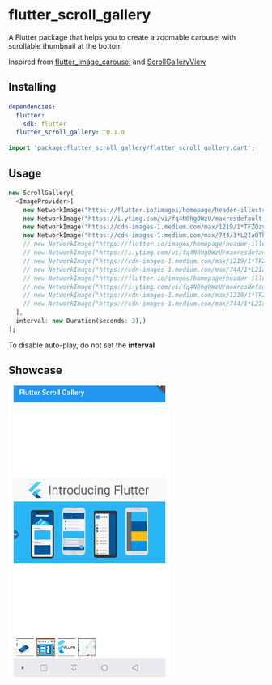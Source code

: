 # flutter_scroll_gallery

A Flutter package that helps you to create a zoomable carousel with scrollable thumbnail at the bottom

Inspired from [flutter_image_carousel](https://github.com/theobouwman/flutter_image_carousel) and [ScrollGalleryView](https://github.com/VEINHORN/ScrollGalleryView)

## Installing

```yaml
dependencies:
  flutter:
    sdk: flutter
  flutter_scroll_gallery: ^0.1.0
```

```dart
import 'package:flutter_scroll_gallery/flutter_scroll_gallery.dart';
```

## Usage

```dart
new ScrollGallery(
  <ImageProvider>[
    new NetworkImage("https://flutter.io/images/homepage/header-illustration.png"),
    new NetworkImage("https://i.ytimg.com/vi/fq4N0hgOWzU/maxresdefault.jpg"),
    new NetworkImage("https://cdn-images-1.medium.com/max/1219/1*TFZQzyVAHLVXI_wNreokGA.png"),
    new NetworkImage("https://cdn-images-1.medium.com/max/744/1*L2IaQThqx4lzz3G1m-e07Q.png"),
    // new NetworkImage("https://flutter.io/images/homepage/header-illustration.png"),
    // new NetworkImage("https://i.ytimg.com/vi/fq4N0hgOWzU/maxresdefault.jpg"),
    // new NetworkImage("https://cdn-images-1.medium.com/max/1219/1*TFZQzyVAHLVXI_wNreokGA.png"),
    // new NetworkImage("https://cdn-images-1.medium.com/max/744/1*L2IaQThqx4lzz3G1m-e07Q.png"),
    // new NetworkImage("https://flutter.io/images/homepage/header-illustration.png"),
    // new NetworkImage("https://i.ytimg.com/vi/fq4N0hgOWzU/maxresdefault.jpg"),
    // new NetworkImage("https://cdn-images-1.medium.com/max/1219/1*TFZQzyVAHLVXI_wNreokGA.png"),
    // new NetworkImage("https://cdn-images-1.medium.com/max/744/1*L2IaQThqx4lzz3G1m-e07Q.png")
  ],
  interval: new Duration(seconds: 3),)
);
```

To disable auto-play, do not set the **interval**

## Showcase

![Showcase](showcase.gif)
